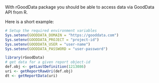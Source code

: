 With rGoodData package you should be able to access data via GoodData API from R.

Here is a short example:

```R
# Setup the required environment variables
Sys.setenv(GOODDATA_DOMAIN = "https://gooddata.com")
Sys.setenv(GOODDATA_PROJECT = "project-id")
Sys.setenv(GOODDATA_USER = "user-name")
Sys.setenv(GOODDATA_PASSWORD = "user-password")

library(rGoodData)
# get data for a given report object-id
def.obj <- getLastDefinition(1213086)
uri <- getReportRawUri(def.obj)
dt <- getReportData(uri)

```
